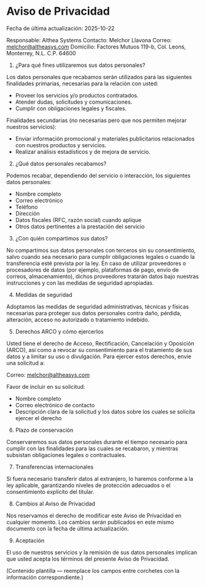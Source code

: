 # Aviso de Privacidad

Fecha de última actualización: 2025-10-22

Responsable: Althea Systems
Contacto: Melchor Llavona
Correo: melchor@altheasys.com
Domicilio: Factores Mutuos 119-b, Col. Leons, Monterrey, N.L. C.P. 64600

1. ¿Para qué fines utilizaremos sus datos personales?

Los datos personales que recabamos serán utilizados para las siguientes finalidades primarias, necesarias para la relación con usted:

- Proveer los servicios y/o productos contratados.
- Atender dudas, solicitudes y comunicaciones.
- Cumplir con obligaciones legales y fiscales.

Finalidades secundarias (no necesarias pero que nos permiten mejorar nuestros servicios):

- Enviar información promocional y materiales publicitarios relacionados con nuestros productos y servicios.
- Realizar análisis estadísticos y de mejora de servicio.

2. ¿Qué datos personales recabamos?

Podemos recabar, dependiendo del servicio o interacción, los siguientes datos personales:

- Nombre completo
- Correo electrónico
- Teléfono
- Dirección
- Datos fiscales (RFC, razón social) cuando aplique
- Otros datos pertinentes a la prestación del servicio

3. ¿Con quién compartimos sus datos?

No compartimos sus datos personales con terceros sin su consentimiento, salvo cuando sea necesario para cumplir obligaciones legales o cuando la transferencia esté prevista por la ley. En caso de utilizar proveedores o procesadores de datos (por ejemplo, plataformas de pago, envío de correos, almacenamiento), dichos proveedores tratarán datos bajo nuestras instrucciones y con las medidas de seguridad apropiadas.

4. Medidas de seguridad

Adoptamos las medidas de seguridad administrativas, técnicas y físicas necesarias para proteger sus datos personales contra daño, pérdida, alteración, acceso no autorizado o tratamiento indebido.

5. Derechos ARCO y cómo ejercerlos

Usted tiene el derecho de Acceso, Rectificación, Cancelación y Oposición (ARCO), así como a revocar su consentimiento para el tratamiento de sus datos y a limitar su uso o divulgación. Para ejercer estos derechos, envíe una solicitud a:

Correo: melchor@altheasys.com

Favor de incluir en su solicitud:

- Nombre completo
- Correo electrónico de contacto
- Descripción clara de la solicitud y los datos sobre los cuales se solicita ejercer el derecho

6. Plazo de conservación

Conservaremos sus datos personales durante el tiempo necesario para cumplir con las finalidades para las cuales se recabaron, y mientras subsistan obligaciones legales o contractuales.

7. Transferencias internacionales

Si fuera necesario transferir datos al extranjero, lo haremos conforme a la ley aplicable, garantizando niveles de protección adecuados o el consentimiento explícito del titular.

8. Cambios al Aviso de Privacidad

Nos reservamos el derecho de modificar este Aviso de Privacidad en cualquier momento. Los cambios serán publicados en este mismo documento con la fecha de última actualización.

9. Aceptación

El uso de nuestros servicios y la remisión de sus datos personales implican que usted acepta los términos del presente Aviso de Privacidad.


(Contenido plantilla — reemplace los campos entre corchetes con la información correspondiente.)